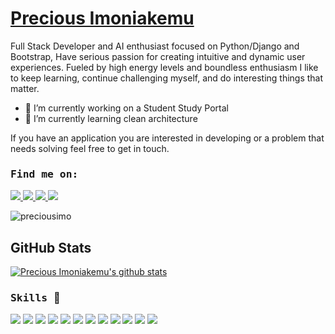 # <a href = http://precious-portfolio.s3-website-us-east-1.amazonaws.com/> Precious Imoniakemu</a> 
Full Stack Developer and AI enthusiast focused on Python/Django and Bootstrap, Have serious passion for creating intuitive and dynamic user experiences. Fueled by high energy levels and boundless enthusiasm I like to keep learning, continue challenging myself, and do interesting things that matter.

<!-- My tech stack - Django, DjangoRestFramework, Postgresql/Mysql, HTML, CSS, JavaScript, Bootstrap, git, AWS, Heroku. -->

- 🔭 I’m currently working on a Student Study Portal
- 🌱 I’m currently learning clean architecture 

If you have an application you are interested in developing or a problem that needs solving feel free to get in touch.
 ### <samp> Find me on: </samp> 
<a href="https://www.linkedin.com/in/precious-imoniakemu-3b57821a2/" target="_blank">
<img src="https://img.shields.io/badge/linkedin%20-%2314354C.svg?&style=for-the-badge&logo=linkedin&logoColor=white"/>
</a>
<a href="https://web.facebook.com/profile.php?id=100007336846799" target="_blank">
<img src="https://img.shields.io/badge/facebook%20-%2314354C.svg?&style=for-the-badge&logo=facebook&logoColor=white"/>
</a>
<a href="https://twitter.com/preciousimo2" target="_blank">
<img src="https://img.shields.io/badge/twitter%20-%2314354C.svg?&style=for-the-badge&logo=twitter&logoColor=white"/>
</a>
<a href="https://www.instagram.com/precious_imo" target="_blank">
<img src="https://img.shields.io/badge/instagram%20-%2314354C.svg?&style=for-the-badge&logo=instagram&logoColor=white"/>
</a>
<p align="left"> <img src="https://komarev.com/ghpvc/?username=preciousimo" alt="preciousimo" /> </p>


## GitHub Stats

[![Precious Imoniakemu's github stats](https://github-readme-stats.vercel.app/api?username=preciousimo&hide=stars,issues&count_private=true&show_icons=true&theme=tokyonight)](https://github.com/preciousimo/github-readme-stats)
<br />


### <samp>Skills </samp> :muscle:
<img src="https://img.shields.io/badge/html5%20-%23E34F26.svg?&style=for-the-badge&logo=html5&logoColor=white"/>
<img src="https://img.shields.io/badge/css3%20-%231572B6.svg?&style=for-the-badge&logo=css3&logoColor=white"/>
<img src="https://img.shields.io/badge/javascript%20-%23323330.svg?&style=for-the-badge&logo=javascript&logoColor=%23F7DF1E"/> 
<img src="https://img.shields.io/badge/bootstrap%20-%23563D7C.svg?&style=for-the-badge&logo=bootstrap&logoColor=white"/>
<img src="https://img.shields.io/badge/ReactJs%20-%231572B6.svg?&style=for-the-badge&logo=react&logoColor=white"/>
<img src="https://img.shields.io/badge/python%20-%2314354C.svg?&style=for-the-badge&logo=python&logoColor=white"/>
<img src="https://img.shields.io/badge/django%20-%23092E20.svg?&style=for-the-badge&logo=django&logoColor=white"/>
<img src="https://img.shields.io/badge/djangorestframework%20-%23000.svg?&style=for-the-badge&logo=djangorestframework&logoColor=white"/>
<img src="https://img.shields.io/badge/git%20-%23F05033.svg?&style=for-the-badge&logo=git&logoColor=white"/>
<img src ="https://img.shields.io/badge/postgres-%23316192.svg?&style=for-the-badge&logo=postgresql&logoColor=white"/>
<img src="https://img.shields.io/badge/heroku%20-%23430098.svg?&style=for-the-badge&logo=heroku&logoColor=white"/>
<img src ="https://img.shields.io/badge/sqlite-%2307405e.svg?&style=for-the-badge&logo=sqlite&logoColor=white"/>
